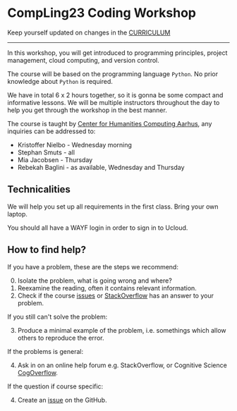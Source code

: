 # CompLing23 Coding Workshop #


Keep yourself updated on changes in the [CURRICULUM](https://github.com/CHCAA-EDUX/scientific-computing-01/blob/main/CURRICULUM.md)

---

In this workshop, you will get introduced to programming principles, project management, cloud computing, and version control.

The course will be based on the programming language `Python`. No prior knowledge about `Python` is required.

We have in total 6 x 2 hours together, so it is gonna be some compact and informative lessons.
We will be multiple instructors throughout the day to help you get through the workshop in the best manner.

The course is taught by [Center for Humanities Computing Aarhus](https://chcaa.io/#/), any inquiries can be addressed to:

* Kristoffer Nielbo - Wednesday morning 
* Stephan Smuts - all 
* Mia Jacobsen - Thursday 
* Rebekah Baglini - as available, Wednesday and Thursday 

## Technicalities
We will help you set up all requirements in the first class.
Bring your own laptop.

You should all have a WAYF login in order to sign in to Ucloud.


## How to find help?
If you have a problem, these are the steps we recommend:

0) Isolate the problem, what is going wrong and where?
1) Reexamine the reading, often it contains relevant information.
2) Check if the course  [issues](https://github.com/auNLP/CompLing23-Coding-Workshop/issues) or [StackOverflow](https://stackoverflow.com) has an answer to your problem. 

If you still can't solve the problem:

3) Produce a minimal example of the problem, i.e. somethings which allow others to reproduce the error.

If the problems is general:

4) Ask in on an online help forum e.g. StackOverflow, or Cognitive Science [CogOverflow](https://www.facebook.com/groups/340151913001608/).

If the question if course specific:

4) Create an [issue](https://github.com/auNLP/CompLing23-Coding-Workshop/issues) on the GitHub.
